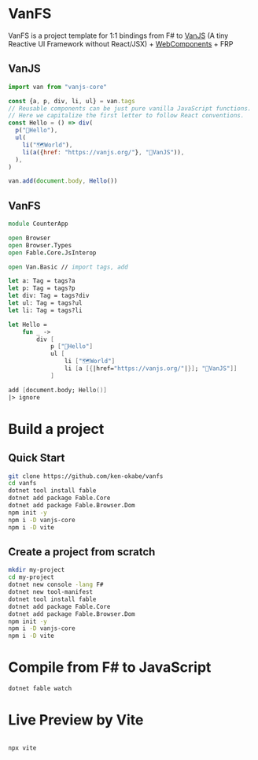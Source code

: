 # VanFS

VanFS is a project template for 1:1 bindings from F# to [VanJS](https://vanjs.org/) (A tiny Reactive UI Framework without React/JSX) + [WebComponents](https://m3.material.io/develop/web) + FRP

## VanJS

```js
import van from "vanjs-core"

const {a, p, div, li, ul} = van.tags
// Reusable components can be just pure vanilla JavaScript functions.
// Here we capitalize the first letter to follow React conventions.
const Hello = () => div(
  p("👋Hello"),
  ul(
    li("🗺️World"),
    li(a({href: "https://vanjs.org/"}, "🍦VanJS")),
  ),
)

van.add(document.body, Hello())
```

## VanFS

```fsharp
module CounterApp

open Browser
open Browser.Types
open Fable.Core.JsInterop

open Van.Basic // import tags, add

let a: Tag = tags?a
let p: Tag = tags?p
let div: Tag = tags?div
let ul: Tag = tags?ul
let li: Tag = tags?li

let Hello =
    fun _ ->
        div [
            p ["👋Hello"]
            ul [
                li ["🗺️World"]
                li [a [{|href="https://vanjs.org/"|}]; "🍦VanJS"]]
            ]

add [document.body; Hello()]
|> ignore

```

# Build a project

## Quick Start

```sh
git clone https://github.com/ken-okabe/vanfs
cd vanfs
dotnet tool install fable
dotnet add package Fable.Core
dotnet add package Fable.Browser.Dom
npm init -y
npm i -D vanjs-core
npm i -D vite
```

## Create a project from scratch

```sh
mkdir my-project
cd my-project
dotnet new console -lang F#
dotnet new tool-manifest
dotnet tool install fable
dotnet add package Fable.Core
dotnet add package Fable.Browser.Dom
npm init -y
npm i -D vanjs-core
npm i -D vite
```

# Compile from F# to JavaScript

```sh
dotnet fable watch
```

# Live Preview by Vite

```sh

npx vite
```
